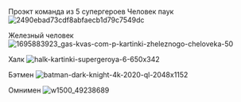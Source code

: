 Проэкт команда из 5 супергероев
Человек паук
![2490ebad73cdf8abfaecb1d79c7549dc](https://github.com/BranchMade/super.brak/assets/147017666/d591ff5c-7cc0-4cd1-82d8-8b5b370f8385)

Железный человек
![1695883923_gas-kvas-com-p-kartinki-zheleznogo-cheloveka-50](https://github.com/BranchMade/super.brak/assets/147017666/107b7757-961f-48af-a457-c98d9a1ec1f3)

Халк
![halk-kartinki-supergeroya-6-650x342](https://github.com/BranchMade/super.brak/assets/147017666/e773a1f2-4ce5-439b-81e5-05d8cad275e2)

Бэтмен
![batman-dark-knight-4k-2020-ql-2048x1152](https://github.com/BranchMade/super.brak/assets/147017666/d5b0a0ec-bf77-4d99-a5eb-0993d36f76da)

Омнимен
![w1500_49238689](https://github.com/BranchMade/super.brak/assets/147017666/93f5c980-82c0-4128-a97e-52e019e1965b)
